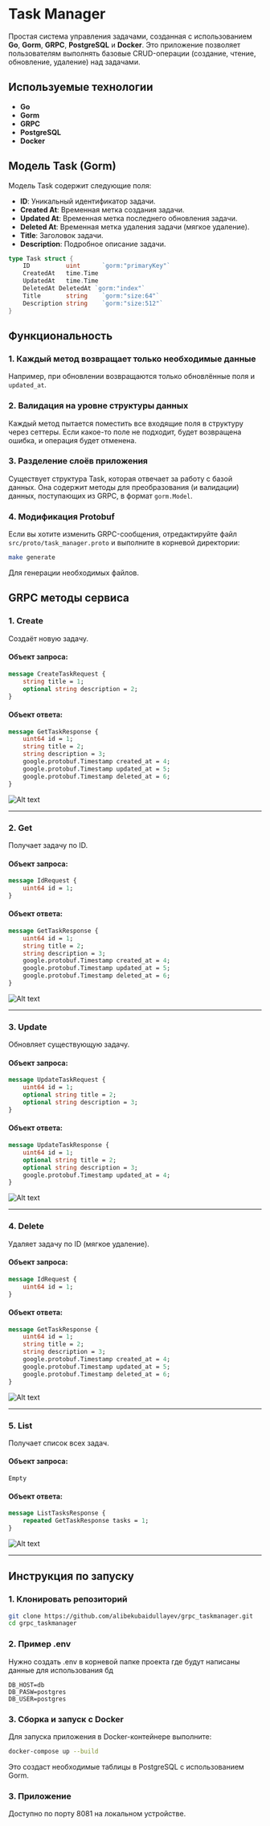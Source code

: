 # Task Manager

Простая система управления задачами, созданная с использованием **Go**, **Gorm**, **GRPC**, **PostgreSQL** и **Docker**. Это приложение позволяет пользователям выполнять базовые CRUD-операции (создание, чтение, обновление, удаление) над задачами.

## Используемые технологии

- **Go**
- **Gorm**
- **GRPC**
- **PostgreSQL**
- **Docker**

## Модель Task (Gorm)

Модель Task содержит следующие поля:

- **ID**: Уникальный идентификатор задачи.
- **Created At**: Временная метка создания задачи.
- **Updated At**: Временная метка последнего обновления задачи.
- **Deleted At**: Временная метка удаления задачи (мягкое удаление).
- **Title**: Заголовок задачи.
- **Description**: Подробное описание задачи.

```go
type Task struct {
    ID          uint      `gorm:"primaryKey"`
    CreatedAt   time.Time
    UpdatedAt   time.Time
    DeletedAt DeletedAt `gorm:"index"`
    Title       string    `gorm:"size:64"`
    Description string    `gorm:"size:512"`
}
```

## Функциональность

### 1. Каждый метод возвращает только необходимые данные  
Например, при обновлении возвращаются только обновлённые поля и `updated_at`.

### 2. Валидация на уровне структуры данных  
Каждый метод пытается поместить все входящие поля в структуру через сеттеры. Если какое-то поле не подходит, будет возвращена ошибка, и операция будет отменена.

### 3. Разделение слоёв приложения  
Существует структура Task, которая отвечает за работу с базой данных. Она содержит методы для преобразования (и валидации) данных, поступающих из GRPC, в формат `gorm.Model`.

### 4. Модификация Protobuf  
Если вы хотите изменить GRPC-сообщения, отредактируйте файл `src/proto/task_manager.proto` и выполните в корневой директории:
```bash
make generate
```
Для генерации необходимых файлов.

## GRPC методы сервиса

### 1. **Create**  
Создаёт новую задачу.

#### Объект запроса:
```protobuf
message CreateTaskRequest {
    string title = 1;
    optional string description = 2;
}
```

#### Объект ответа:
```protobuf
message GetTaskResponse {
    uint64 id = 1;
    string title = 2;
    string description = 3;
    google.protobuf.Timestamp created_at = 4;
    google.protobuf.Timestamp updated_at = 5;
    google.protobuf.Timestamp deleted_at = 6;
}
```

![Alt text](screenshots/Create.png)

---

### 2. **Get**  
Получает задачу по ID.

#### Объект запроса:
```protobuf
message IdRequest {
    uint64 id = 1;
}
```

#### Объект ответа:
```protobuf
message GetTaskResponse {
    uint64 id = 1;
    string title = 2;
    string description = 3;
    google.protobuf.Timestamp created_at = 4;
    google.protobuf.Timestamp updated_at = 5;
    google.protobuf.Timestamp deleted_at = 6;
}
```

![Alt text](screenshots/Get.png)

---

### 3. **Update**  
Обновляет существующую задачу.

#### Объект запроса:
```protobuf
message UpdateTaskRequest {
    uint64 id = 1;
    optional string title = 2;
    optional string description = 3;
}
```

#### Объект ответа:
```protobuf
message UpdateTaskResponse {
    uint64 id = 1;
    optional string title = 2;
    optional string description = 3;
    google.protobuf.Timestamp updated_at = 4;
}
```

![Alt text](screenshots/Update.png)

---

### 4. **Delete**  
Удаляет задачу по ID (мягкое удаление).

#### Объект запроса:
```protobuf
message IdRequest {
    uint64 id = 1;
}
```

#### Объект ответа:
```protobuf
message GetTaskResponse {
    uint64 id = 1;
    string title = 2;
    string description = 3;
    google.protobuf.Timestamp created_at = 4;
    google.protobuf.Timestamp updated_at = 5;
    google.protobuf.Timestamp deleted_at = 6;
}
```

![Alt text](screenshots/Delete.png)

---

### 5. **List**  
Получает список всех задач.

#### Объект запроса:
```
Empty
```

#### Объект ответа:
```protobuf
message ListTasksResponse {
    repeated GetTaskResponse tasks = 1;
}
```

![Alt text](screenshots/List.png)

---

## Инструкция по запуску

### 1. Клонировать репозиторий
```bash
git clone https://github.com/alibekubaidullayev/grpc_taskmanager.git
cd grpc_taskmanager
```

### 2. Пример .env
Нужно создать .env в корневой папке проекта где будут написаны данные для использования бд
```
DB_HOST=db
DB_PASW=postgres
DB_USER=postgres
```


### 3. Сборка и запуск с Docker  
Для запуска приложения в Docker-контейнере выполните:

```bash
docker-compose up --build
```

Это создаст необходимые таблицы в PostgreSQL с использованием Gorm.

### 3. Приложение  
Доступно по порту 8081 на локальном устройстве.